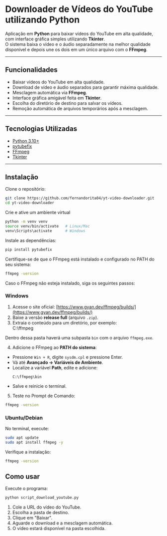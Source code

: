 # Downloader de Vídeos do YouTube utilizando Python

Aplicação em **Python** para baixar vídeos do YouTube em alta qualidade, com interface gráfica simples utilizando **Tkinter**.  
O sistema baixa o vídeo e o áudio separadamente na melhor qualidade disponível e depois une os dois em um único arquivo com o **FFmpeg**.

---

## Funcionalidades
- Baixar vídeos do YouTube em alta qualidade.
- Download de vídeo e áudio separados para garantir máxima qualidade.
- Mesclagem automática via **FFmpeg**.
- Interface gráfica amigável feita em **Tkinter**.
- Escolha do diretório de destino para salvar os vídeos.
- Remoção automática de arquivos temporários após a mesclagem.

---

## Tecnologias Utilizadas
- [Python 3.10+](https://www.python.org/)  
- [pytubefix](https://pypi.org/project/pytubefix/)  
- [FFmpeg](https://ffmpeg.org/download.html)  
- [Tkinter](https://docs.python.org/3/library/tkinter.html)  

---

## Instalação
Clone o repositório:
```bash
git clone https://github.com/fernandorita04/yt-video-downloader.git
cd yt-video-downloader
```
Crie e ative um ambiente virtual
```bash
python -m venv venv
source venv/bin/activate   # Linux/Mac
venv\Scripts\activate      # Windows
```
Instale as dependências:
```bash
pip install pytubefix
```
Certifique-se de que o FFmpeg está instalado e configurado no PATH do seu sistema:
```bash
ffmpeg -version
```
Caso o FFmpeg não esteja instalado, siga os seguintes passos:
### Windows
1. Acesse o site oficial: [https://www.gyan.dev/ffmpeg/builds/](https://www.gyan.dev/ffmpeg/builds/)  
2. Baixe a versão **release full** (arquivo `.zip`).  
3. Extraia o conteúdo para um diretório, por exemplo:  
C:\ffmpeg

Dentro dessa pasta haverá uma subpasta `bin` com o arquivo `ffmpeg.exe`.

4. Adicione o FFmpeg ao **PATH do sistema**:
- Pressione `Win + R`, digite `sysdm.cpl` e pressione Enter.
- Vá até **Avançado → Variáveis de Ambiente**.
- Localize a variável **Path**, edite e adicione:
  ```
  C:\ffmpeg\bin
  ```
- Salve e reinicie o terminal.

5. Teste no Prompt de Comando:
```bash
ffmpeg -version
```
### Ubuntu/Debian
No terminal, execute:
```bash
sudo apt update
sudo apt install ffmpeg -y
```
Verifique a instalação:
```bash
ffmpeg -version
```

## Como usar
Execute o programa:
```bash
python script_download_youtube.py
```
1. Cole a URL do vídeo do YouTube.
2. Escolha a pasta de destino.
3. Clique em "Baixar".
4. Aguarde o download e a mesclagem automática.
5. O vídeo estará disponível na pasta escolhida.
